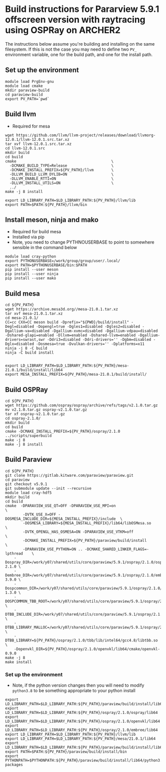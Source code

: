 # Build instructions for Pararview 5.9.1 offscreen version with raytracing using OSPRay on ARCHER2

The instructions below assume you're building and installing on the same filesystem. If this is not the case you may need to define two `PV_` environment variable, one for the build path, and one for the install path.

## Set up the environment

```
module load PrgEnv-gnu
module load cmake
mkdir paraview-build
cd paraview-build
export PV_PATH=`pwd`
```

## Build llvm

* Required for mesa

```
wget https://github.com/llvm/llvm-project/releases/download/llvmorg-12.0.1/llvm-12.0.1.src.tar.xz
tar xvf llvm-12.0.1.src.tar.xz
cd llvm-12.0.1.src
mkdir build
cd build
cmake                                           \
  -DCMAKE_BUILD_TYPE=Release                    \
  -DCMAKE_INSTALL_PREFIX=${PV_PATH}/llvm        \
  -DLLVM_BUILD_LLVM_DYLIB=ON                    \
  -DLLVM_ENABLE_RTTI=ON                         \
  -DLLVM_INSTALL_UTILS=ON                       \
  ../
make -j 8 install

export LD_LIBRARY_PATH=$LD_LIBRARY_PATH:${PV_PATH}/llvm/lib
export PATH=$PATH:${PV_PATH}/llvm/bin
```

## Install meson, ninja and mako 

* Required for build mesa
* Installed via pip
* Note, you need to change PYTHNOUSERBASE to point to somewhere sensible in the command below

```
module load cray-python
export PYTHONUSERBASE=/work/group/group/user/.local/
export PATH=$PYTHONUSERBASE/bin:$PATH
pip install --user meson
pip install --user ninja
pip install --user mako
```

## Build mesa

```
cd ${PV_PATH}
wget https://archive.mesa3d.org//mesa-21.0.1.tar.xz
tar xvf mesa-21.0.1.tar.xz
cd mesa-21.0.1/
CC=cc CXX=CC meson build -Dprefix="${PWD}/build/install" -Degl=disabled -Dopengl=true -Dgles1=disabled -Dgles2=disabled -Dgallium-va=disabled -Dgallium-xvmc=disabled -Dgallium-vdpau=disabled -Dshared-glapi=enabled -Dllvm=enabled -Dshared-llvm=enabled -Dgallium-drivers=swrast,swr -Ddri3=disabled -Ddri-drivers='' -Dgbm=disabled -Dglx=disabled -Dosmesa=true -Dvulkan-drivers='' -Dplatforms=x11
ninja -j 8 -C build
ninja -C build install


export LD_LIBRARY_PATH=$LD_LIBRARY_PATH:${PV_PATH}/mesa-21.0.1/build/install/lib64
export MESA_INSTALL_PREFIX=${PV_PATH}/mesa-21.0.1/build/install/
```

## Build OSPRay
```
cd ${PV_PATH}
wget https://github.com/ospray/ospray/archive/refs/tags/v2.1.0.tar.gz
mv v2.1.0.tar.gz ospray-v2.1.0.tar.gz
tar xf ospray-v2.1.0.tar.gz
cd ospray-2.1.0/
mkdir build
cd build
cmake -DCMAKE_INSTALL_PREFIX=${PV_PATH}/ospray/2.1.0 ../scripts/superbuild
make -j 8
make -j 8 install
```

## Build Paraview

```
cd ${PV_PATH}
git clone https://gitlab.kitware.com/paraview/paraview.git
cd paraview
git checkout v5.9.1
git submodule update --init --recursive
module load cray-hdf5
mkdir build
cd build
cmake  -DPARAVIEW_USE_QT=OFF -DPARAVIEW_USE_MPI=on                          \
        -DVTK_USE_X=OFF -DOSMESA_INCLUDE_DIR=${MESA_INSTALL_PREFIX}/include  \
        -DOSMESA_LIBRARY=${MESA_INSTALL_PREFIX}/lib64/libOSMesa.so           \
        -DVTK_OPENGL_HAS_OSMESA=ON -DPARAVIEW_USE_VTKM=off                   \
        -DCMAKE_INSTALL_PREFIX=${PV_PATH}/paraview/build/install             \
        -DPARAVIEW_USE_PYTHON=ON .. -DCMAKE_SHARED_LINKER_FLAGS=-lpthread    \
	-Dospray_DIR=/work/y07/shared/utils/core/paraview/5.9.1/ospray/2.1.0/ospray/lib64/cmake/ospray-2.1.0 \
	-Dembree_DIR=/work/y07/shared/utils/core/paraview/5.9.1/ospray/2.1.0/embree/lib64/cmake/embree-3.9.0 \
	-Dospcommon_DIR=/work/y07/shared/utils/core/paraview/5.9.1/ospray/2.1.0/ospcommon/lib64/cmake/ospcommon-1.3.0 \
	-DOSPCOMMON_TBB_ROOT=/work/y07/shared/utils/core/paraview/5.9.1/ospray/2.1.0/tbb/cmake \
	-DTBB_INCLUDE_DIR=/work/y07/shared/utils/core/paraview/5.9.1/ospray/2.1.0/tbb/include \
	-DTBB_LIBRARY_MALLOC=/work/y07/shared/utils/core/paraview/5.9.1/ospray/2.1.0/tbb/lib/intel64/gcc4.8/libtbbmalloc.so \
	-DTBB_LIBRARY=${PV_PATH}/ospray/2.1.0/tbb/lib/intel64/gcc4.8/libtbb.so \
	-Dopenvkl_DIR=${PV_PATH}/ospray/2.1.0/openvkl/lib64/cmake/openvkl-0.9.0 	
make -j 8
make install
```

### Set up the environment
* Note, if the python version changes then you will need to modify `python3.8` to be something appropriate to your python install 


```
export LD_LIBRARY_PATH=$LD_LIBRARY_PATH:${PV_PATH}/paraview/build/install/lib64
export LD_LIBRARY_PATH=$LD_LIBRARY_PATH:${PV_PATH}/ospray/2.1.0/ospray/lib64
export LD_LIBRARY_PATH=$LD_LIBRARY_PATH:${PV_PATH}/ospray/2.1.0/openvkl/lib64
export LD_LIBRARY_PATH=$LD_LIBRARY_PATH:${PV_PATH}/ospray/2.1.0/embree/lib64
export LD_LIBRARY_PATH=$LD_LIBRARY_PATH:${PV_PATH}/llvm/lib
export LD_LIBRARY_PATH=$LD_LIBRARY_PATH:${PV_PATH}/mesa/21.0.1/lib64
export LD_LIBRARY_PATH=$LD_LIBRARY_PATH:${PV_PATH}/paraview/build/install/lib64
export PATH=$PATH:${PV_PATH}/paraview/build/install/bin
export PYTHONPATH=$PYTHONPATH:${PV_PATH}/paraview/build/install/lib64/python3.8/site-packages
```
